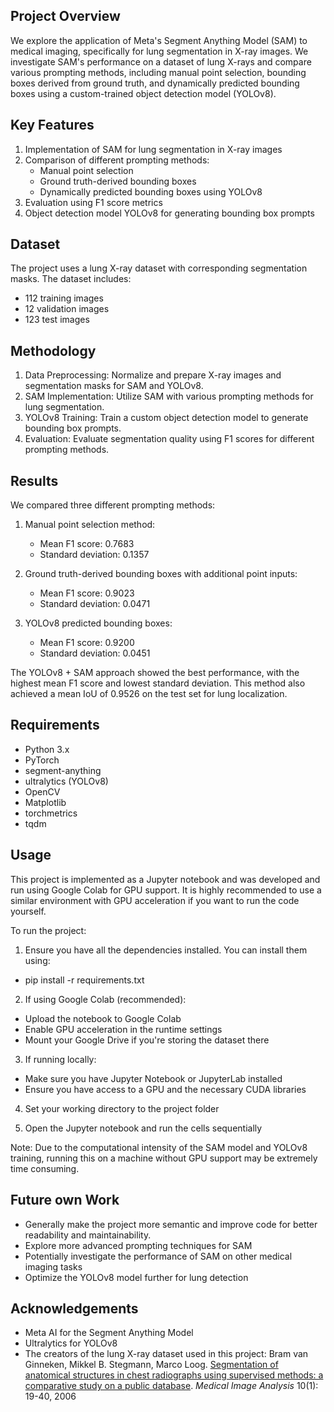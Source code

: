 ## Project Overview
We explore the application of Meta's Segment Anything Model (SAM) to medical imaging, specifically for lung segmentation in X-ray images. We investigate SAM's performance on a dataset of lung X-rays and compare various prompting methods, including manual point selection, bounding boxes derived from ground truth, and dynamically predicted bounding boxes using a custom-trained object detection model (YOLOv8).

## Key Features
1. Implementation of SAM for lung segmentation in X-ray images
2. Comparison of different prompting methods:
   - Manual point selection
   - Ground truth-derived bounding boxes
   - Dynamically predicted bounding boxes using YOLOv8
3. Evaluation using F1 score metrics
4. Object detection model YOLOv8 for generating bounding box prompts

## Dataset
The project uses a lung X-ray dataset with corresponding segmentation masks. The dataset includes:
- 112 training images
- 12 validation images
- 123 test images

## Methodology
1. Data Preprocessing: Normalize and prepare X-ray images and segmentation masks for SAM and YOLOv8.
2. SAM Implementation: Utilize SAM with various prompting methods for lung segmentation.
3. YOLOv8 Training: Train a custom object detection model to generate bounding box prompts.
4. Evaluation: Evaluate segmentation quality using F1 scores for different prompting methods.

## Results
We compared three different prompting methods:

1. Manual point selection method:
   - Mean F1 score: 0.7683
   - Standard deviation: 0.1357

2. Ground truth-derived bounding boxes with additional point inputs:
   - Mean F1 score: 0.9023
   - Standard deviation: 0.0471

3. YOLOv8 predicted bounding boxes:
   - Mean F1 score: 0.9200
   - Standard deviation: 0.0451

The YOLOv8 + SAM approach showed the best performance, with the highest mean F1 score and lowest standard deviation. This method also achieved a mean IoU of 0.9526 on the test set for lung localization.

## Requirements
- Python 3.x
- PyTorch
- segment-anything
- ultralytics (YOLOv8)
- OpenCV
- Matplotlib
- torchmetrics
- tqdm

## Usage
This project is implemented as a Jupyter notebook and was developed and run using Google Colab for GPU support. It is highly recommended to use a similar environment with GPU acceleration if you want to run the code yourself.

To run the project:

1. Ensure you have all the dependencies installed. You can install them using:
- pip install -r requirements.txt

2. If using Google Colab (recommended):
- Upload the notebook to Google Colab
- Enable GPU acceleration in the runtime settings
- Mount your Google Drive if you're storing the dataset there

3. If running locally:
- Make sure you have Jupyter Notebook or JupyterLab installed
- Ensure you have access to a GPU and the necessary CUDA libraries

4. Set your working directory to the project folder

5. Open the Jupyter notebook and run the cells sequentially

Note: Due to the computational intensity of the SAM model and YOLOv8 training, running this on a machine without GPU support may be extremely time consuming.
   
## Future own Work
- Generally make the project more semantic and improve code for better readability and maintainability. 
- Explore more advanced prompting techniques for SAM
- Potentially investigate the performance of SAM on other medical imaging tasks
- Optimize the YOLOv8 model further for lung detection

## Acknowledgements
- Meta AI for the Segment Anything Model
- Ultralytics for YOLOv8
- The creators of the lung X-ray dataset used in this project:
     Bram van Ginneken, Mikkel B. Stegmann, Marco Loog. [Segmentation of anatomical structures in chest radiographs using supervised methods: a      comparative study on a public database](https://doi.org/10.1016/j.media.2005.02.002). *Medical Image Analysis* 10(1): 19-40, 2006



